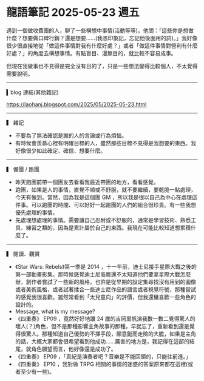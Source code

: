 # 龍語筆記 2025-05-23 週五

遇到一個做收費團的人，聊了一些構想中事情(活動等等)。他問：「這些你是想做什麼？想要做口碑行銷？還是想要……(我憑印象記，忘記他後面用的詞)。」我好像很少很直接地從「做這件事情對我有什麼好處？」或者「做這件事情對營利有什麼好處？」的角度去構想事情。有點盲目、漫無目的，就比較不容易成事。

但現在我做事也不見得是完全沒有目的了，只是一些想法變得比較個人，不太覺得需要說明。

---

▍blog 連結(其他雜記)

https://laohanj.blogspot.com/2025/05/2025-05-23.html

---

▍ 雜記

- 不要為了無法確認是誰的人的言論或行為煩惱。
- 有時候會羨慕心裡有明確目標的人，雖然那些目標不見得是我想要的東西。我好像很少如此確定、確信、想要什麼。

---

▍ 備團 / 跑團

- 昨天跑團前帶一個團友去看看我最近帶團的地方，看看感覺。
- 跑團，如果是人的事情，直覺不順或不舒服，就不要繼續，要乾脆一點處理，今天有做到。當然，因為我是這個團 GM ，所以我是很以自己為中心在處理這件事。可以跑團的時間、可以好好一起跑團的人們的組合很珍貴。有一些我想優先處理的事情。
- 先處理想處理的事情。需要讓自己忍耐或不舒服的，通常是學習技術、熟悉工具、練習之類的，因為是累計屬於自己的東西。我現在可能比較知道想累積什麼了。

---

▍ 閱讀、觀賞

- 《Star Wars: Rebels》第一季是 2014 ，十一年前，迪士尼接手星際大戰之後的第一部動畫影集。那時候感覺迪士尼高層還不太知道他們要拿星際大戰怎麼辦，創作者嘗試了一些新的風格，也許是從早期的設定集尋找沒有用到的圖像或者美術風格，或者試著揉合一些迪士尼作品的語言或者視覺符號，那種嘗試的感覺我很喜歡。雖然常看到「太兒童向」的評價，但我還蠻喜歡一些角色的設計的。
- Message, what is my message?
- 《四重奏》 EP09 ，竟然好好地讓 24 歲的吉岡里帆演我數一數二覺得驚人的壞人(？)角色，但不是那種影響主角故事的那種，早就忘了，重新看到還是覺得很驚人。那種知道自己優勢的不擇手段，願意鋌而走險的大膽，如果是主角的話，大概大家都會很希望看到他成功……厲害的地方是，我記得在這部的結尾，就角色願望而言，他好像還是成功了。
- 《四重奏》 EP09 ，「真紀是演奏者吧？音樂是不能回頭的，只能往前進。」
- 《四重奏》 EP10 ，我對做 TRPG 相關的事情的迷惑的答案原來都在這裡(或者至少有一些)。
